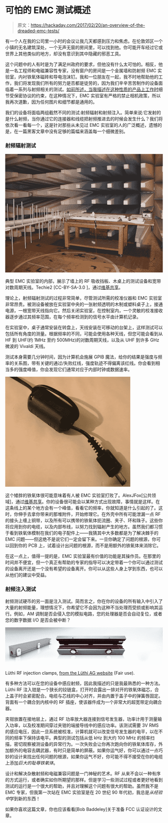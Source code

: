 # 可怕的 EMC 测试概述

> 原文：<https://hackaday.com/2017/02/20/an-overview-of-the-dreaded-emc-tests/>

有一个人在我的公司里一小时的会议让我几天都感到压力和焦虑。在伦敦郊区一个小镇的无名建筑深处，一个无声无窗的房间里，可以找到他。你可能开车经过它或世界上其他类似的地方，却没有意识到其中隐藏的邪恶工具。

这个问题中的人有时是为了满足州政府的要求，但他没有什么太可怕的。相反，他是一名工程师和电磁兼容性专家，没有窗户的房间是一个金属墙和防射频 EMC 实验室，内衬铁氧体磁砖和导电泡沫钉。我和一位朋友在一起，我不时地帮助他的工作，我们将发现我们所有的努力是否都是徒劳的，因为我们辛辛苦苦制作的设备面临着一系列与射频相关的测试。[如前所述，当我描述在这种性质的产品上工作时](http://hackaday.com/2016/12/30/reflow-soldering-at-another-level/)细节受保密协议的约束，在这种情况下，EMC 实验室有严格的禁止相机政策，所以我再次道歉，因为任何图片和细节都是通用的。

我们的设备将面临两组截然不同的测试:射频辐射和射频注入。简单来说:它发射的是什么射频，当你通过它的连接器和线缆把射频推进去的时候会发生什么？我们将依次看一看每一个，这是针对那些从未见过 EMC 实验室的人的广泛概述，遗憾的是，在一篇黑客文章中没有足够的篇幅来涵盖每一个细微差别。

### 射频辐射测试

[![The interior of a typical EMC lab showing the RF-absorbing baffles on the wall, the equipment under test on a wooden table, and a wideband log-periodic antenna. Techie2 [CC-BY-SA-3.0 ], via Wikimedia Commons.](img/b80deb8c088bc2c9b468ad4ee25eebda.png)](https://hackaday.com/wp-content/uploads/2017/01/emcantenna.jpg) 

典型 EMC 实验室的内部，展示了墙上的 RF 吸收挡板、木桌上的测试设备和宽带对数周期天线。Techie2 [CC-BY-SA-3.0 ]，通过[维基共享](https://commons.wikimedia.org/wiki/File:EmcAntenna.jpg?uselang=en-gb)。

理论上，射频辐射测试的过程非常简单，尽管测试所需的校准仪器和 EMC 实验室非常昂贵。被测设备被放在实验室中央的一张射频透明的木制或塑料桌子上，接通电源，一根宽带天线指向它。然后关闭实验室，在控制室内，一个灵敏的校准接收器逐步通过其频率范围，在每个频率检测到的信号水平由计算机记录。

在实验室中，桌子通常安装在转盘上，天线安装在可移动的台架上，这样测试可以包括所有角度的测量。根据频率的不同，可能会使用各种天线，但您可能会看到从 HF 到 UHF(约 1MHz 至约 500MHz)的对数周期天线，以及从 UHF 到许多 GHz 微波的 Vivaldi 天线。

测试本身需要几分钟时间，因为计算机会施展 GPIB 魔法，给你的结果是强度与频率的关系图，带有关键的通过/失败红线，强度轨迹不得偏离该红线。你会看到相当多的强度峰值，你会发现它们通常对应于内部时钟或数据速率。

[![This chunky ferrite probably means someone was defeated by the EMC lab. AlexJFox [Public domain], via Wikimedia Commons.](img/01117b05df2a779880335805c962d3c2.png)](https://hackaday.com/wp-content/uploads/2017/01/ferrite_bead_filter.png) 

这个矮胖的铁氧体很可能意味着有人被 EMC 实验室打败了。AlexJFox[公共领域]，通过[维基共享](https://commons.wikimedia.org/wiki/File:Ferrite_bead_filter.png?uselang=en-gb)。你的设备很可能会以某种方式出现故障，事情就是这样。在这条线上的某个地方会有一个峰值，看看它的频率，你就知道是什么引起的了。这时，你伸手去拿你带来的那堆附件，开始修理它。在外壳中所有可能泄漏一点 RF 的接头上缠上铜带，以及所有可以携带的铁氧体扼流圈、夹子、环和珠子。这些你将应用到你的电缆，以及内部布线，以努力找到辐射产生的地方。虽然我们都习惯于看到铁氧体模制在我们的电子配件上——我猜其中大多数都是为了解决棘手的 EMC 问题——但这绝不是说它们一定会留下来。一旦你确定了问题的根源，你可以回到你的 PCB 上，试着设计出问题的根源，而不是用额外的铁氧体来消除它。

在这一点上，值得一提的是，EMC 实验室最有价值的功能是其操作员。在那里的时间并不便宜，但一个真正有帮助的专家的指导可以决定带着一个你可以通过测试的设备离开还是一个没有希望的设备离开。你可以从这些人身上学到东西，也可以从他们的建议中受益。

### 射频注入测试

射频测试硬币的另一面是注入测试。简而言之，你在你的设备的所有输入中引入了大量的射频能量，理想情况下，你希望它不会因为这种不当处理而受损或影响其运行。例如，AM 调制是否会侵入您的模拟电路，您的处理器是否会自动复位，或者您的数字数据 I/O 是否会被中断？

[![Lüthi RF injection clamps, from the Lüthi AG website (Fair use).](img/beab469a9c261f14a213a459d00da296.png)](https://hackaday.com/wp-content/uploads/2017/01/grafik-zangen_08.jpg)

Lüthi RF injection clamps, [from the Lüthi AG website](http://luethi-ag.ch/index.php?id=stoerfestigkeits-pruefzangen&L=1) (Fair use).

有多种方法可以在您的设备中感应射频，因此我描述的只是我最熟悉的一种方法。Lüthi RF 注入钳是一个狭长的铰链盒，打开时会露出一排对开的铁氧体磁芯，合上盖子时会紧密配合。电缆与芯线的中心对齐，并由内置于盖子中的弹簧唇固定。背面有一个耦合到内核中的 RF 插座，使该器件成为一个非常大的超宽带定向耦合器。

夹钳放置在接地层上，通过 RF 功率放大器连接到信号发生器，功率计用于测量输入功率，以及校准期间穿过夹钳的端接导线中的感应功率。该测试需要 3V RMS 的感应电压，因此一旦系统被校准，计算机就可以改变信号发生器的电平，以在不同的频率下保持该电平。典型的测试包括从低 kHz 到大约 100 MHz 的频率扫描，密切观察被测设备的异常行为。一次失败会让你再次跑向你的铁氧体库存，外加额外的电容去耦武器，有时只是简单的屏蔽。如果你运气好，你可以通过一点巧妙的设计来找出任何问题的根源，如果你运气不好，你可能不得不接受在你的电缆上添加*巨大的耻辱铁氧体*。

设计和解决杂散射频和电磁兼容问题是一门神秘的艺术。RF 从来不会以一种有序的方式运行，或者确实如你所期望的那样。但是学习一些测试过程或者更好地看到测试的运行是一个很大的帮助，并且对理解这个问题有很大的帮助。虽然我不是 EMC 专家，但我第一次站在 EMC 实验室是在 20 世纪 90 年代初，我总是*从经验中*学到新的东西！

如果你喜欢这篇文章，你也应该看看[Bob Baddeley]关于准备 FCC 认证设计的文章。